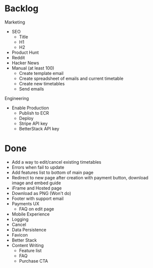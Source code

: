 # Backlog

Marketing
- SEO
  - Title
  - H1
  - H2
- Product Hunt
- Reddit
- Hacker News
- Manual (at least 100)
  - Create template email
  - Create spreadsheet of emails and current timetable
  - Create new timetables
  - Send emails

Engineering
- Enable Production
  - Publish to ECR
  - Deploy
  - Stripe API key
  - BetterStack API key

# Done

- Add a way to edit/cancel existing timetables
- Errors when fail to update
- Add features list to bottom of main page
- Redirect to new page after creation with payment button, download image and embed guide
- iFrame and Hosted page
- Download as PNG (Won't do)
- Footer with support email
- Payments UX
  - FAQ on edit page
- Mobile Experience
- Logging
- Cancel
- Data Persistence
- Favicon
- Better Stack
- Content Writing
  - Feature list
  - FAQ
  - Purchase CTA
